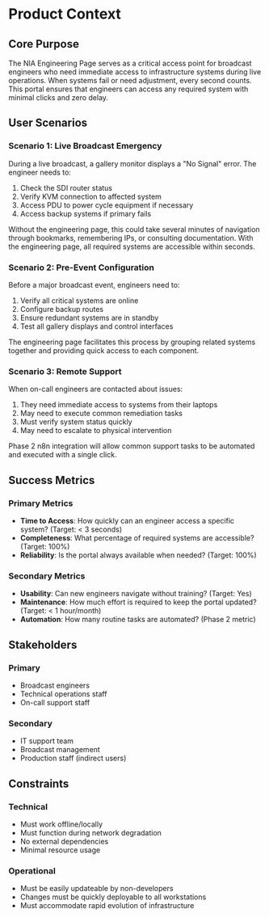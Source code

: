 # Product Context

## Core Purpose
The NIA Engineering Page serves as a critical access point for broadcast engineers who need immediate access to infrastructure systems during live operations. When systems fail or need adjustment, every second counts. This portal ensures that engineers can access any required system with minimal clicks and zero delay.

## User Scenarios

### Scenario 1: Live Broadcast Emergency
During a live broadcast, a gallery monitor displays a "No Signal" error. The engineer needs to:
1. Check the SDI router status
2. Verify KVM connection to affected system
3. Access PDU to power cycle equipment if necessary
4. Access backup systems if primary fails

Without the engineering page, this could take several minutes of navigation through bookmarks, remembering IPs, or consulting documentation. With the engineering page, all required systems are accessible within seconds.

### Scenario 2: Pre-Event Configuration
Before a major broadcast event, engineers need to:
1. Verify all critical systems are online
2. Configure backup routes
3. Ensure redundant systems are in standby
4. Test all gallery displays and control interfaces

The engineering page facilitates this process by grouping related systems together and providing quick access to each component.

### Scenario 3: Remote Support
When on-call engineers are contacted about issues:
1. They need immediate access to systems from their laptops
2. May need to execute common remediation tasks
3. Must verify system status quickly
4. May need to escalate to physical intervention

Phase 2 n8n integration will allow common support tasks to be automated and executed with a single click.

## Success Metrics

### Primary Metrics
- **Time to Access**: How quickly can an engineer access a specific system? (Target: < 3 seconds)
- **Completeness**: What percentage of required systems are accessible? (Target: 100%)
- **Reliability**: Is the portal always available when needed? (Target: 100%)

### Secondary Metrics
- **Usability**: Can new engineers navigate without training? (Target: Yes)
- **Maintenance**: How much effort is required to keep the portal updated? (Target: < 1 hour/month)
- **Automation**: How many routine tasks are automated? (Phase 2 metric)

## Stakeholders

### Primary
- Broadcast engineers
- Technical operations staff
- On-call support staff

### Secondary
- IT support team
- Broadcast management
- Production staff (indirect users)

## Constraints

### Technical
- Must work offline/locally
- Must function during network degradation
- No external dependencies
- Minimal resource usage

### Operational
- Must be easily updateable by non-developers
- Changes must be quickly deployable to all workstations
- Must accommodate rapid evolution of infrastructure
